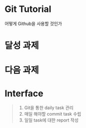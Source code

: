 # Git Tutorial

어떻게 Github을 사용할 것인가

# 달성 과제

# 다음 과제


# Interface
>1. Git을 통한 daily task 관리
>2. 매일 해야할 commit task 수립
>3. 일일 task에 대한 report 작성
